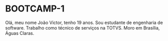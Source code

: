 # BOOTCAMP-1
Olá, meu nome João Victor, tenho 19 anos.
Sou estudante de engenharia de software.
Trabalho como técnico de serviços na TOTVS.
Moro em Brasília, Águas Claras.
